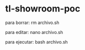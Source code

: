 # tl-showroom-poc

para borrar: 
rm archivo.sh

para editar: 
nano archivo.sh

para ejecutar: 
bash archivo.sh
